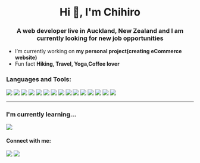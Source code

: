 <h1 align="center">Hi 👋, I'm Chihiro</h1>
<h3 align="center">A web developer live in Auckland, New Zealand and I am currently looking for new job opportunities </h3>

- I’m currently working on **my personal project(creating eCommerce website)**
- Fun fact **Hiking, Travel, Yoga,Coffee lover**



<h3 align="left">Languages and Tools:</h3>
<div>
<img src="https://img.shields.io/badge/JavaScript-yellow?style=for-the-badge&logo=JavaScript&logoColor=white">
<img src="https://img.shields.io/badge/HTML5-red?style=for-the-badge&logo=HTML5&logoColor=white">
<img src="https://img.shields.io/badge/CSS-blue?style=for-the-badge&logo=CSS3&logoColor=white">
<img src="https://img.shields.io/badge/Sass-CC6699?style=for-the-badge&color=CC6699&logo=Sass&logoColor=white">
<img src="https://img.shields.io/badge/React-blue?style=for-the-badge&color=blue&logo=React&logoColor=white">
<img src="https://img.shields.io/badge/Redux-764ABC?style=for-the-badge&color=764ABC&logo=Redux&logoColor=white">
<img src="https://img.shields.io/badge/Node.Js-339933?style=for-the-badge&color=339933&logo=Node.Js&logoColor=white">
<img src="https://img.shields.io/badge/SQLite-003B57?style=for-the-badge&color=003B57&logo=SQLite&logoColor=white">
<img src="https://img.shields.io/badge/Jest-C21325?style=for-the-badge&color=C21325&logo=Jest&logoColor=white">
<img src="https://img.shields.io/badge/Auth0-EB5424?style=for-the-badge&color=EB5424&logo=Auth0&logoColor=white">
<img src ="https://img.shields.io/badge/shopify-8DB543?style=for-the-badge&logo=Shopify&logoColor=white">
<img src="https://img.shields.io/badge/Wordpress-21759B?style=for-the-badge&logo=wordpress&logoColor=white">
<img src="https://img.shields.io/badge/Adobe%20Photoshop-31A8FF?style=for-the-badge&logo=Adobe%20Photoshop&logoColor=black">
<img src="https://img.shields.io/badge/Adobe%20XD-470137?style=for-the-badge&logo=Adobe%20XD&logoColor=#FF61F6">
<img src="https://img.shields.io/badge/Canva-%2300C4CC.svg?&style=for-the-badge&logo=Canva&logoColor=white">
</div>

<hr>

<h3>I'm currently learning...</h3>
<img src="https://img.shields.io/badge/Python-FFD43B?style=for-the-badge&logo=python&logoColor=blue" />
</p>


<h4 align="left">Connect with me:</h3>
<p align='left'>
  <a href="https://www.linkedin.com/in/chihiro-eibi/"><img src="https://img.shields.io/badge/linkedin-%230077B5.svg?&style=for-the-badge&logo=linkedin&logoColor=white" /></a>
  <a href="mailto:chihiro.eibi@gmail.com"><img src="https://img.shields.io/badge/gmail-%23D14836.svg?&style=for-the-badge&logo=gmail&logoColor=white" /></a>
</p>



